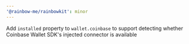 ```yaml
---
'@rainbow-me/rainbowkit': minor
---
```


Add `installed` property to `wallet.coinbase` to support detecting whether Coinbase Wallet SDK's injected connector is available
